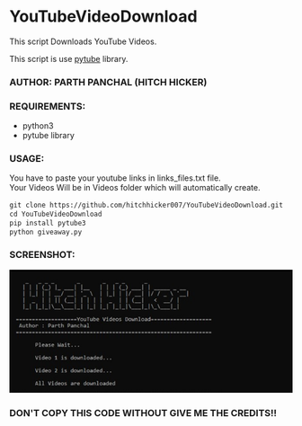 # YouTubeVideoDownload
This script Downloads YouTube Videos.

This script is use [pytube](https://github.com/nficano/pytube/tree/master/pytube) library.


### AUTHOR: PARTH PANCHAL (HITCH HICKER)

### REQUIREMENTS:
- python3
- pytube library

### USAGE:
You have to paste your youtube links in links_files.txt file.<br/>
Your Videos Will be in Videos folder which will automatically create.
```
git clone https://github.com/hitchhicker007/YouTubeVideoDownload.git
cd YouTubeVideoDownload
pip install pytube3
python giveaway.py
```

### SCREENSHOT:
![DEMO](yt.jpeg)

### DON'T COPY THIS CODE WITHOUT GIVE ME THE CREDITS!!

